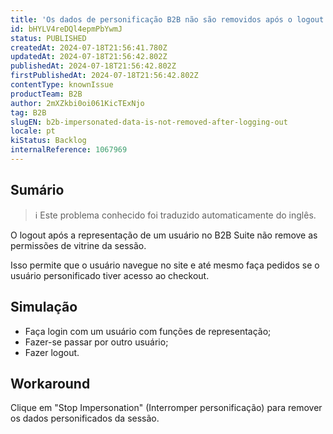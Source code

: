 ```yaml
---
title: 'Os dados de personificação B2B não são removidos após o logout'
id: bHYLV4reDQl4epmPbYwmJ
status: PUBLISHED
createdAt: 2024-07-18T21:56:41.780Z
updatedAt: 2024-07-18T21:56:42.802Z
publishedAt: 2024-07-18T21:56:42.802Z
firstPublishedAt: 2024-07-18T21:56:42.802Z
contentType: knownIssue
productTeam: B2B
author: 2mXZkbi0oi061KicTExNjo
tag: B2B
slugEN: b2b-impersonated-data-is-not-removed-after-logging-out
locale: pt
kiStatus: Backlog
internalReference: 1067969
---
```


## Sumário

>ℹ️ Este problema conhecido foi traduzido automaticamente do inglês.


O logout após a representação de um usuário no B2B Suite não remove as permissões de vitrine da sessão.

Isso permite que o usuário navegue no site e até mesmo faça pedidos se o usuário personificado tiver acesso ao checkout.

## Simulação



- Faça login com um usuário com funções de representação;
- Fazer-se passar por outro usuário;
- Fazer logout.



## Workaround


Clique em "Stop Impersonation" (Interromper personificação) para remover os dados personificados da sessão.





